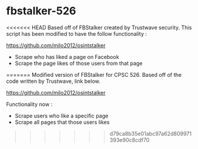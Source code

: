 fbstalker-526
=============

<<<<<<< HEAD
Based off of FBStalker created by Trustwave security. This script has been modified to have the follow functionality :

https://github.com/milo2012/osintstalker

- Scrape who has liked a page on Facebook
- Scrape the page likes of those users from that page

=======
Modified version of FBStalker for CPSC 526. Based off of the code written by Trustwave, link below.

https://github.com/milo2012/osintstalker

Functionality now :

- Scrape users who like a specific page
- Scrape all pages that those users likes
>>>>>>> d79ca8b35e01abc97a62d809971393e90c8cdf70
